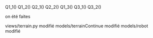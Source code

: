 Q1_1()
Q1_2()
Q2_1()
Q2_2()
Q1_3()
Q3_1()
Q3_2()

on été faites

views/terrain.py modifié
models/terrainContinue modifié
models/robot modifié
